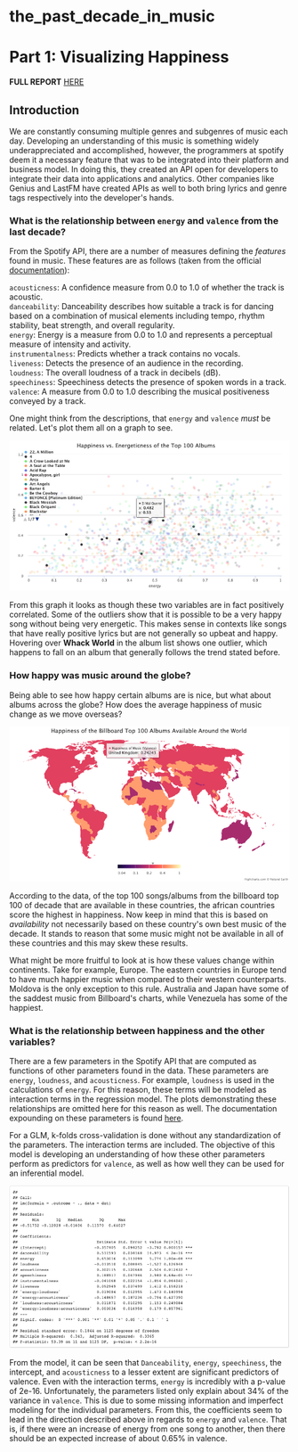 # the_past_decade_in_music

# Part 1: Visualizing Happiness

**FULL REPORT** [HERE](https://github.com/angel-sarmiento/the_past_decade_in_music/tree/master/reports)

## Introduction

We are constantly consuming multiple genres and subgenres of music each day. Developing an understanding of this music is something widely underappreciated and accomplished, however, the programmers at spotify deem it a necessary feature that was to be integrated into their platform and business model. In doing this, they created an API open for developers to integrate their data into applications and analytics. Other companies like Genius and LastFM have created APIs as well to both bring lyrics and genre tags respectively into the developer's hands. 
 

### What is the relationship between `energy` and `valence` from the last decade? 

From the Spotify API, there are a number of measures defining the *features* found in music. These features are as follows (taken from the official [documentation](https://developer.spotify.com/documentation/web-api/reference/tracks/get-audio-features/)):

`acousticness`: A confidence measure from 0.0 to 1.0 of whether the track is acoustic.  
`danceability`: Danceability describes how suitable a track is for dancing based on a combination of musical elements including tempo, rhythm stability, beat strength, and overall regularity.  
`energy`:	Energy is a measure from 0.0 to 1.0 and represents a perceptual measure of intensity and activity.  
`instrumentalness`:	Predicts whether a track contains no vocals.  
`liveness`: Detects the presence of an audience in the recording.  
`loudness`: The overall loudness of a track in decibels (dB).  
`speechiness`: Speechiness detects the presence of spoken words in a track.  
`valence`: A measure from 0.0 to 1.0 describing the musical positiveness conveyed by a track.  

One might think from the descriptions, that `energy` and `valence` *must* be related. Let's plot them all on a graph to see. 


![](https://github.com/angel-sarmiento/the_past_decade_in_music/blob/master/reports/images/point_viz.png)


From this graph it looks as though these two variables are in fact positively correlated. Some of the outliers show that it is possible to be a very happy song without being very energetic. This makes sense in contexts like songs that have really positive lyrics but are not generally so upbeat and happy. Hovering over **Whack World** in the album list shows one outlier, which happens to fall on an album that generally follows the trend stated before. 

### How happy was music around the globe? 

Being able to see how happy certain albums are is nice, but what about albums across the globe? How does the average happiness of music change as we move overseas? 


![](https://github.com/angel-sarmiento/the_past_decade_in_music/blob/master/reports/images/spatial_viz.png)


According to the data, of the top 100 songs/albums from the billboard top 100 of decade that are available in these countries, the african countries score the highest in happiness. Now keep in mind that this is based on *availability* not necessarily based on these country's own best music of the decade. It stands to reason that some music might not be available in all of these countries and this may skew these results. 

What might be more fruitful to look at is how these values change within continents. Take for example, Europe. The eastern countries in Europe tend to have much happier music when compared to their western counterparts. Moldova is the only exception to this rule. Australia and Japan have some of the saddest music from Billboard's charts, while Venezuela has some of the happiest.

### What is the relationship between happiness and the other variables? 

There are a few parameters in the Spotify API that are computed as functions of other parameters found in the data. These parameters are `energy`, `loudness`, and `acousticness`. For example, `loudness` is used in the calculations of `energy`. For this reason, these terms will be modeled as interaction terms in the regression model. The plots demonstrating these relationships are omitted here for this reason as well. The documentation expounding on these parameters is found [here](https://developer.spotify.com/documentation/web-api/reference/tracks/get-audio-features/).

For a GLM, k-folds cross-validation is done without any standardization of the parameters. The interaction terms are included. The objective of this model is developing an understanding of how these other parameters perform as predictors for `valence`, as well as how well they can be used for an inferential model.


![](https://github.com/angel-sarmiento/the_past_decade_in_music/blob/master/reports/images/reg-output.png)


From the model, it can be seen that `Danceability`, `energy`, `speechiness`, the intercept, and `acousticness` to a lesser extent are significant predictors of valence. Even with the interaction terms, `energy` is incredibly with a p-value of 2e-16. Unfortunately, the parameters listed only explain about 34% of the variance in `valence`. This is due to some missing information and imperfect modeling for the individual parameters. From this, the coefficients seem to lead in the direction described above in regards to `energy` and `valence`. That is, if there were an increase of energy from one song to another, then there should be an expected increase of about 0.65% in valence. 
